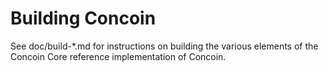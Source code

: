 Building Concoin
================

See doc/build-*.md for instructions on building the various
elements of the Concoin Core reference implementation of Concoin.
